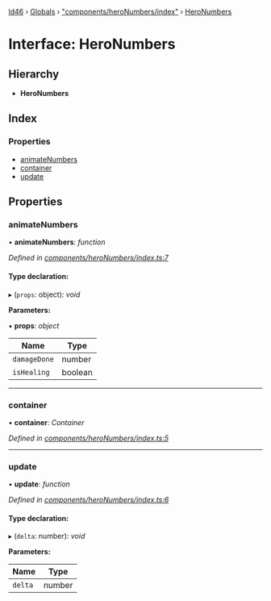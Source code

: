 [ld46](../README.md) › [Globals](../globals.md) › ["components/heroNumbers/index"](../modules/_components_heronumbers_index_.md) › [HeroNumbers](_components_heronumbers_index_.heronumbers.md)

# Interface: HeroNumbers

## Hierarchy

* **HeroNumbers**

## Index

### Properties

* [animateNumbers](_components_heronumbers_index_.heronumbers.md#animatenumbers)
* [container](_components_heronumbers_index_.heronumbers.md#container)
* [update](_components_heronumbers_index_.heronumbers.md#update)

## Properties

###  animateNumbers

• **animateNumbers**: *function*

*Defined in [components/heroNumbers/index.ts:7](https://github.com/jrod-disco/ld46-keepalive/blob/5db6013/src/components/heroNumbers/index.ts#L7)*

#### Type declaration:

▸ (`props`: object): *void*

**Parameters:**

▪ **props**: *object*

Name | Type |
------ | ------ |
`damageDone` | number |
`isHealing` | boolean |

___

###  container

• **container**: *Container*

*Defined in [components/heroNumbers/index.ts:5](https://github.com/jrod-disco/ld46-keepalive/blob/5db6013/src/components/heroNumbers/index.ts#L5)*

___

###  update

• **update**: *function*

*Defined in [components/heroNumbers/index.ts:6](https://github.com/jrod-disco/ld46-keepalive/blob/5db6013/src/components/heroNumbers/index.ts#L6)*

#### Type declaration:

▸ (`delta`: number): *void*

**Parameters:**

Name | Type |
------ | ------ |
`delta` | number |
